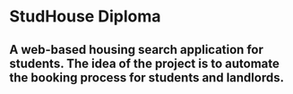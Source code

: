 # StudHouse Diploma

## A web-based housing search application for students. The idea of the project is to automate the booking process for students and landlords.
